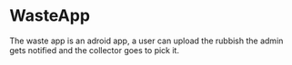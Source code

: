 # WasteApp
The waste app is an adroid app, a user can upload the rubbish the admin gets notified and the collector goes to pick it.
